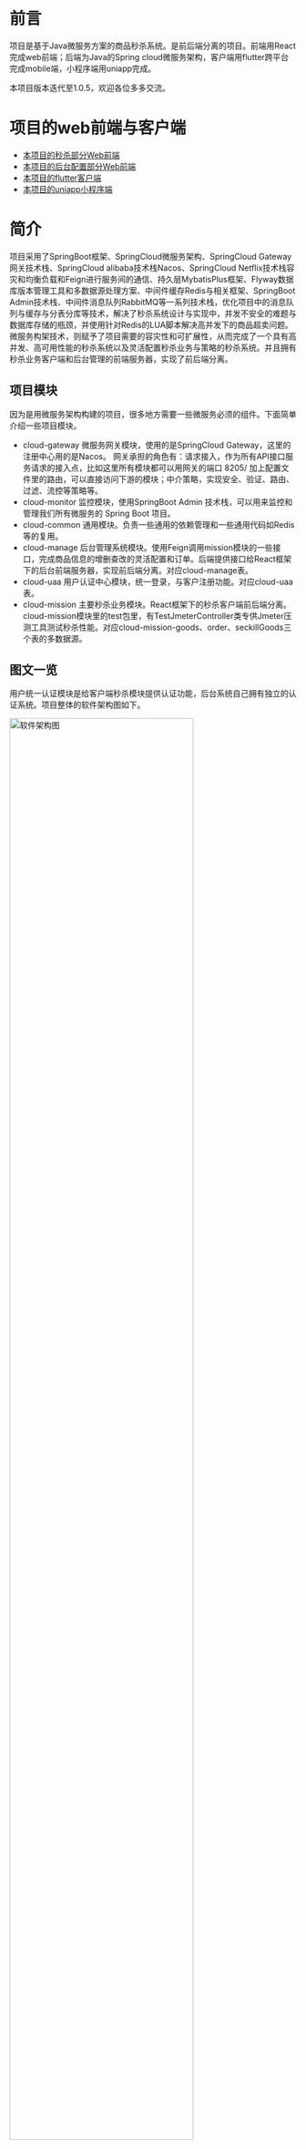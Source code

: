 # 前言
项目是基于Java微服务方案的商品秒杀系统。是前后端分离的项目。前端用React完成web前端；后端为Java的Spring cloud微服务架构，客户端用flutter跨平台完成mobile端，小程序端用uniapp完成。

本项目版本迭代至1.0.5，欢迎各位多多交流。

# 项目的web前端与客户端
- [本项目的秒杀部分Web前端](https://github.com/weiraneve/seckill-front)
- [本项目的后台配置部分Web前端](https://github.com/weiraneve/admin-manager)
- [本项目的flutter客户端](https://github.com/weiraneve/seckill-deal)
- [本项目的uniapp小程序端](https://github.com/weiraneve/seckill-mall-miniprogram)

# 简介
项目采用了SpringBoot框架、SpringCloud微服务架构、SpringCloud Gateway网关技术栈、SpringCloud alibaba技术栈Nacos、SpringCloud Netflix技术栈容灾和均衡负载和Feign进行服务间的通信、持久层MybatisPlus框架、Flyway数据库版本管理工具和多数据源处理方案、中间件缓存Redis与相关框架、SpringBoot Admin技术栈、中间件消息队列RabbitMQ等一系列技术栈，优化项目中的消息队列与缓存与分表分库等技术，解决了秒杀系统设计与实现中，并发不安全的难题与数据库存储的瓶颈，并使用针对Redis的LUA脚本解决高并发下的商品超卖问题。微服务构架技术，则赋予了项目需要的容灾性和可扩展性，从而完成了一个具有高并发、高可用性能的秒杀系统以及灵活配置秒杀业务与策略的秒杀系统。并且拥有秒杀业务客户端和后台管理的前端服务器，实现了前后端分离。

## 项目模块
因为是用微服务架构构建的项目，很多地方需要一些微服务必须的组件。下面简单介绍一些项目模块。
- cloud-gateway
微服务网关模块，使用的是SpringCloud Gateway，这里的注册中心用的是Nacos。
网关承担的角色有：请求接入，作为所有API接口服务请求的接入点，比如这里所有模块都可以用网关的端口 8205/ 加上配置文件里的路由，可以直接访问下游的模块；中介策略，实现安全、验证、路由、过滤、流控等策略等。
- cloud-monitor
监控模块，使用SpringBoot Admin 技术栈，可以用来监控和管理我们所有微服务的 Spring Boot 项目。
- cloud-common
通用模块。负责一些通用的依赖管理和一些通用代码如Redis等的复用。
- cloud-manage
后台管理系统模块。使用Feign调用mission模块的一些接口，完成商品信息的增删查改的灵活配置和订单。后端提供接口给React框架下的后台前端服务器，实现前后端分离。对应cloud-manage表。
- cloud-uaa
用户认证中心模块，统一登录，与客户注册功能。对应cloud-uaa表。
- cloud-mission
主要秒杀业务模块。React框架下的秒杀客户端前后端分离。cloud-mission模块里的test包里，有TestJmeterController类专供Jmeter压测工具测试秒杀性能。对应cloud-mission-goods、order、seckillGoods三个表的多数据源。

## 图文一览

用户统一认证模块是给客户端秒杀模块提供认证功能，后台系统自己拥有独立的认证系统。项目整体的软件架构图如下。

<img src="./docs/images/software_architecture_chart.png" alt="软件架构图" width="80%" />

查看商品列表、查看商品详情和生成唯一的秒杀地址都有Redis参与，而订单写入则有消息队列参与。秒杀业务的流程图如下。

<img src="./docs/images/seckill_flow_chart.png" alt="秒杀业务的流程图" width="60%" />

使用Jmeter压力测试工具，Jmeter界面图如下

<img src="./docs/images/Jmeter_interface_chart.png" alt="Jmeter界面图" width="100%" />

使用Jmeter对于测试接口进行压力测试，我对于压力测试的考虑有不恰当的地方，写出的测试接口并不能真正模拟流量并发的环境，Jmeter压力测试图如下。

<img src="./docs/images/pressure_test_chart.png" alt="Jmeter压力测试图" width="100%" />

SpringAdmin监控一览。

<img src="./docs/images/monitor_interface.png" alt="SpringAdmin监控一览" width="100%" />

# 如何使用
- 项目拥有Flyway数据库版本管理，首先在项目启动之前需要创建对应的Mysql数据库，cloud-mission-goods、cloud-mission-order、cloud-mission-seckillGoods、cloud-uaa、cloud-manage五个库。然后分别启动以下中间件，如果没启动好中间件，项目则会报错。
- 启动Nacos，如果没有则先安装，安装后按网上文章博客启动。
- 启动本地的Redis，密码为空即可。如果本地没有安装Redis，则先安装。
- 启动本地的RabbitMQ(没有则安装，网上搜索如何安装RabbitMQ与可视化软件)，用户名和密码默认即可。
- 当对应的中间件都启动好后，启动项目Flyway会自动帮助创建对应的表结构和导入一些必要的初始信息。对应的SQL文件在sql文件夹中，Flyway的迁移sql文件则在对应模块之中。依次启动项目中的cloud-gateway、cloud-uaa、cloud-mission、cloud-manage模块，如果不用到后台管理系统可以不启动cloud-manage模块。
- cloud-monitor模块的SpringBoot Admin监控技术栈，使用只需要开启网关后访问http://localhost:8205/monitor 或者直接访问monitor端口。
- 启动后台前端服务器和客户端前端服务器。客户端有账号和密码(密码都为123)，因为flutter还没有加上加盐加密传输能力，所以有明文账号和密码就在sql里(账号：12345678910，密码：123) ；后台系统有超级管理员账号与密码和普通管理员账号与密码(密码都为123) 。客户端端口为3000，后台系统端口为3001。因为项目中使用了qiniu云对象储存配置上传空间，如若需要，需在配置文件中配置自己的域名以及信息（已经加密脱敏）。
- cloud-manage调用cloud-mission模块的商品上传配置是使用qiniu相关的依赖，也需要qiniu云对象储存账号的一些信息，项目是使用了配置文件加密脱敏后qiniu云对象储存密钥信息。其中配置商品图片(只能上传jpg后缀图片文件)的功能有qiniu云对象储存以及对应依赖提供。

[一些自己收集的知识点和参考](./docs/THINK.md)

[用Jmeter测试的数据](./docs/jmeter-test.md)

# 秒杀的代码逻辑
- 关于秒杀的业务逻辑，用户访问，在uaa模块登入时，进行资格筛选，认证后。进入秒杀商品列表页面，点入秒杀商品详情后，点击立即秒杀，如果在规定时间内（按钮没有置灰），并且没有重复秒杀，则开启秒杀。
- 这里涉及到秒杀接口的URL加盐动态化，后端相关的秒杀代码，没有选择Redis的LUA脚本和Redisson分布式锁，因为项目中没有使用过多的Redis事务逻辑和Redis分布式逻辑。秒杀主要运用的是Redis库存预热加载和Redis预减库存解决超卖，RabbitMQ消息队列使用串行化，保证项目的高可用和高并发。
- 秒杀的策略配置，是由cloud-manage模块提供，持久层主要使用MyBatis完成。
- 在后台系统中，在商品列表里增加一个商品，则会分别在商品表和库存表中分别增加对应的信息，以及在Redis缓存中的商品缓存和库存缓存中增加，并且也会在后台秒杀库存页面中显示。并且在商品信息中有是否启用这个信息以及对应的控制，不启用的时候，客户端访问商品列表只会显示那些缓存中的启用的商品信息。
- 在后台中使用的SpringSecurity的JWT认证，而客户端使用的是自己写的Token加盐令牌的逻辑，每次客户端访问接口就需要前端服务器传递token给后端验证。其中的客户端的登录和注册的密码，为了做到脱敏，都是前端服务器进行国密加密然后传输到后端存储。
- 后台系统中，简单实现一个对于用户是否能有资格进入秒杀系统的灵活配置，这里逻辑相对简略，此处的完成度不高。
- 后台管理系统的接口应该尊从微服务的规则，一个服务模块使用一个数据库，这里可用Feign来调用，即cloud-manage去调用cloud-mission模块的接口来调用。本项目目前使用MyBatis配置多数据源来调用资源。
- [Jmeter测试文件](./docs/HTTP-test.jmx)可以导入Jmeter自行测试，测试类为cloud-mission模块中test包中的TestJmeterController，但每次使用测试都需要要么直接复制，放入com.weiran.mission包的controller包中测试，测试完再删除。要么就要在test包中启动test类对应的启动类。
- cloud-uaa拥有对于某一IP频繁登录访问的限制，用注解加拦截器实现。
- 对于高并发下的超卖问题，项目测试过synchronized锁、Redisson分布式锁，在能保证并发安全的情况下，性能都有不少地损失，所以采取了LUA脚本解决，使Redis的操作具有原子性，做到了避免超卖。
- cloud-mission模块，对于订单防重和写入的逻辑，根据用户id和商品id做一定地计算后得出订单id，结合幂等机制写入库中。
- cloud-mission使用Feign被cloud-manage模块调用接口，并且是MyBatisPlus与MyBatis共存使用。
- 加入了CI/CD部分，jenkins、docker、docker-compose尽数加入，但目前没有完全调通。

# 未来展望
- Nginx对于Redis的分布式的一些配置未来也可以用上，Nginx均衡负载，集群分布式等，增加高可用的程度。
- 数据库的容灾，可以在云数据库厂商直接配置。主从结构，定时备份。也可以用容器构建。集群部署，主从分离，定时备份。
- 本身项目中秒杀模块也有注解加拦截器负责限流。关于限流、熔断等功能，还可以由网关来承载，这可能是未来改进的一个方向，项目中是以自定义注解加拦截器来限流。
- 消息队列、JVM和一些环境上的调优。
- 调通docker-compose部署。
- 增量or全量同步(canal)

## 特别感谢
-  <a href="https://www.jetbrains.com/?from=spring-boot-demo"><img src="https://account.jetbrains.com/static/images/jetbrains-logo-inv.svg" width="20%" alt="jetbrains"> 感谢 JetBrains 提供的免费开源 License</a>

## License
- [MIT](https://github.com/weiraneve/seckillcloud/blob/master/LICENSE)
